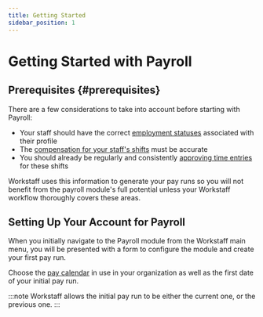 ```yaml
---
title: Getting Started
sidebar_position: 1
---
```


# Getting Started with Payroll



## Prerequisites {#prerequisites}

There are a few considerations to take into account before starting with Payroll:

- Your staff should have the correct [employment statuses](./configure.md#employment-statuses) associated with their profile
- The [compensation for your staff's shifts](../scheduling/remuneration.md) must be accurate
- You should already be regularly and consistently [approving time entries](../timetracking/submissions.md) for these shifts

Workstaff uses this information to generate your pay runs so you will not benefit from the payroll module's full potential 
unless your Workstaff workflow thoroughly covers these areas. 

## Setting Up Your Account for Payroll

When you initially navigate to the Payroll module from the Workstaff main menu, you will be presented with a form to configure the module and create your first pay run.

Choose the [pay calendar](./configure.md#calendar) in use in your organization as well as the first date of your initial pay run.

:::note
Workstaff allows the initial pay run to be either the current one, or the previous one.
:::

